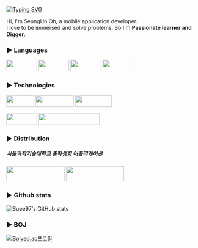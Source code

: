[![Typing SVG](https://readme-typing-svg.demolab.com?font=Fira+Code&size=30&pause=1000&color=24A2ED&center=false&width=435&lines=Hi%2C+I'm+SeungUn)](https://git.io/typing-svg)

Hi, I'm SeungUn Oh, a mobile application developer.  
I love to be immersed and solve problems. So I'm **Passionate learner and Digger**.  
  
### ► Languages
<p>
  <img src="https://img.shields.io/badge/Swift-F05138?style=flat-square&logo=Swift&logoColor=white", width=80, height=30/> 
  <img src="https://img.shields.io/badge/Kotlin-7F52FF?style=flat-square&logo=Kotlin&logoColor=white", width=80, height=30/>
  <img src="https://img.shields.io/badge/C++-00599C?style=flat-square&logo=Cplusplus&logoColor=white", width=80, height=30/>
  <img src="https://img.shields.io/badge/Dart-0175C2?style=flat-square&logo=Dart&logoColor=white", width=80, height=30/>
</p>
  
### ► Technologies
<p>
  <img src="https://img.shields.io/badge/IOS-000000?style=flat-square&logo=Apple&logoColor=white", width=72, height=30/>
  <img src="https://img.shields.io/badge/Android-3DDC84?style=flat-square&logo=Android&logoColor=white", width=100, height=30/>
  <img src="https://img.shields.io/badge/Flutter-02569B?style=flat-square&logo=Flutter&logoColor=white", width=96, height=30/>
</p>
<p>
  <img src="https://img.shields.io/badge/UIKit-2396F3?style=flat-square&logo=UIKit&logoColor=white", width=80, height=30/> 
  <img src="https://img.shields.io/badge/Jetpack Compose-4285F4?style=flat-square&logo=JetpackCompose&logoColor=white", width=160, height=30/>
</p>
  
### ► Distribution
##### 서울과학기술대학교 총학생회 어플리케이션
<p>
  <a href="https://apps.apple.com/kr/app/%EC%84%9C%EC%9A%B8%EA%B3%BC%ED%95%99%EA%B8%B0%EC%88%A0%EB%8C%80%ED%95%99%EA%B5%90-%EC%B4%9D%ED%95%99%EC%83%9D%ED%9A%8C/id1641852619"><img src="https://img.shields.io/badge/App Store-0D96F6?style=flat-square&logo=AppStore&logoColor=white", width=152, height=40/></a> 
  <a href="https://play.google.com/store/apps/details?id=com.start.STart&hl=ko"> <img src="https://img.shields.io/badge/Google Play-414141?style=flat-square&logo=GooglePlay&logoColor=white", width=152, height=40/></a>
</p>
  
### ► Github stats
![Suee97's GitHub stats](https://github-readme-stats.vercel.app/api?username=suee97&count_private=true&show_icons=true&theme=radical)
  
### ► BOJ  
[![Solved.ac프로필](http://mazassumnida.wtf/api/pastel/generate_badge?boj=suee97)](https://solved.ac/suee97/)

